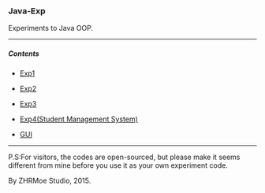 ### Java-Exp

Experiments to Java OOP.

* * *

##### Contents

- [Exp1](https://github.com/ZHRMoe/Java-Exp/tree/master/Exp1)

- [Exp2](https://github.com/ZHRMoe/Java-Exp/tree/master/Exp2)

- [Exp3](https://github.com/ZHRMoe/Java-Exp/tree/master/Exp3)

- [Exp4(Student Management System)](https://github.com/ZHRMoe/Student-Management-System)

- [GUI](https://github.com/ZHRMoe/Java-Exp/tree/master/GUI)

* * *

P.S:For visitors, the codes are open-sourced, but please make it seems different from mine before you use it as your own experiment code.

By ZHRMoe Studio, 2015.

